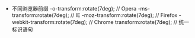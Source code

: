  - 不同浏览器前缀 
-o-transform:rotate(7deg); // Opera
-ms-transform:rotate(7deg); // IE
-moz-transform:rotate(7deg); // Firefox
-webkit-transform:rotate(7deg); // Chrome
transform:rotate(7deg); // 统一标识语句